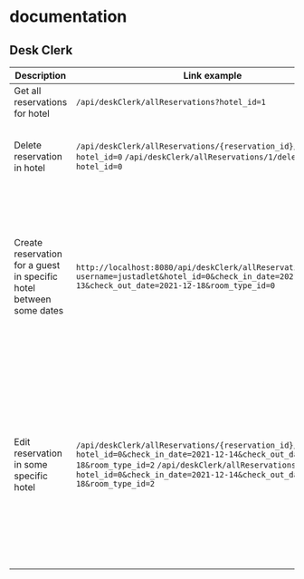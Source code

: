 # documentation

## Desk Clerk
| Description | Link example | Params | Method |
|-------------|--------------|----------|:------:|
| Get all reservations for hotel | `/api/deskClerk/allReservations?hotel_id=1` | hotel_id - integer, required = true | `GET` |
| Delete reservation in hotel | `/api/deskClerk/allReservations/{reservation_id}/delete?hotel_id=0`  `/api/deskClerk/allReservations/1/delete?hotel_id=0` | hotel_id - integer, required = true  reservation_id - integer, required = true | `POST` |
| Create reservation for a guest in specific hotel between some dates | `http://localhost:8080/api/deskClerk/allReservations/create?username=justadlet&hotel_id=0&check_in_date=2021-12-13&check_out_date=2021-12-18&room_type_id=0` | username - String  hotel_id - integer  check_in_date - String, format: `yyyy-MM-dd`  check_out_date - String, format: `yyyy-MM-dd`  room_type_id - integer, type of room in hotel_id | `Post` |
| Edit reservation in some specific hotel | `/api/deskClerk/allReservations/{reservation_id}/edit?hotel_id=0&check_in_date=2021-12-14&check_out_date=2021-12-18&room_type_id=2`  `/api/deskClerk/allReservations/3/edit?hotel_id=0&check_in_date=2021-12-14&check_out_date=2021-12-18&room_type_id=2` | reservation_id - required integer  hotel_id - required integer  check_in_date - notRequired string, format: "yyyy-MM-dd"  check_out_date - notRequired string, format: "yyyy-MM-dd"  room_type_id - notRequired integer | `POST` |   
